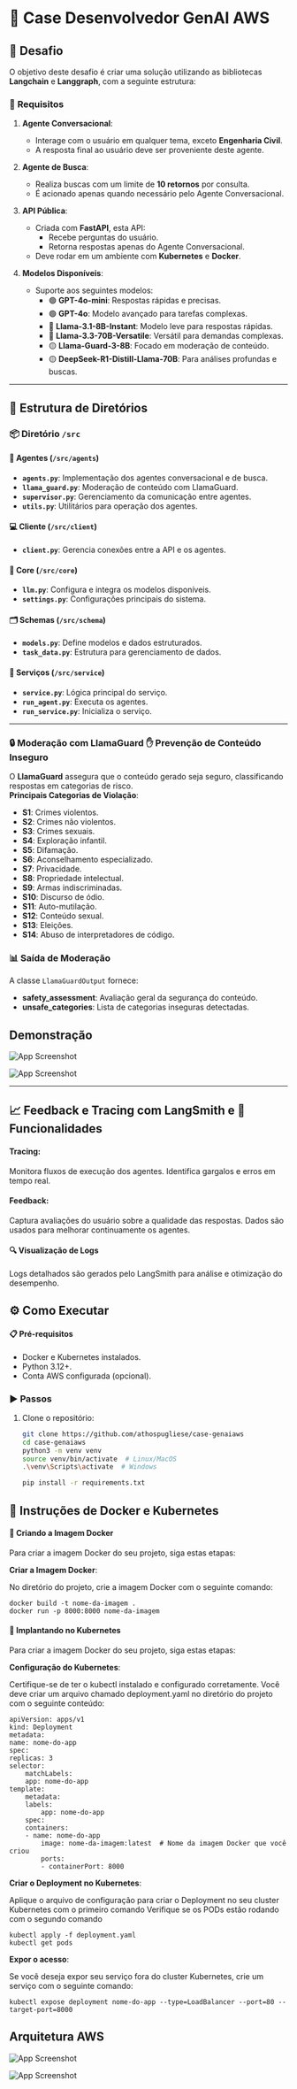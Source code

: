 # 🧠 Case Desenvolvedor GenAI AWS

## 🚀 **Desafio**
O objetivo deste desafio é criar uma solução utilizando as bibliotecas **Langchain** e **Langgraph**, com a seguinte estrutura:

### 🎯 **Requisitos**
1. **Agente Conversacional**: 
   - Interage com o usuário em qualquer tema, exceto **Engenharia Civil**.
   - A resposta final ao usuário deve ser proveniente deste agente.

2. **Agente de Busca**:
   - Realiza buscas com um limite de **10 retornos** por consulta.
   - É acionado apenas quando necessário pelo Agente Conversacional.

3. **API Pública**:
   - Criada com **FastAPI**, esta API:
     - Recebe perguntas do usuário.
     - Retorna respostas apenas do Agente Conversacional.
   - Deve rodar em um ambiente com **Kubernetes** e **Docker**.

4. **Modelos Disponíveis**:
   - Suporte aos seguintes modelos:
     - 🟢 **GPT-4o-mini**: Respostas rápidas e precisas.
     - 🟢 **GPT-4o**: Modelo avançado para tarefas complexas.
     - 🔵 **Llama-3.1-8B-Instant**: Modelo leve para respostas rápidas.
     - 🔵 **Llama-3.3-70B-Versatile**: Versátil para demandas complexas.
     - 🟡 **Llama-Guard-3-8B**: Focado em moderação de conteúdo.
     - 🟡 **DeepSeek-R1-Distill-Llama-70B**: Para análises profundas e buscas.

---

## 📂 **Estrutura de Diretórios**

### 📦 Diretório `/src`

#### 🧩 **Agentes (`/src/agents`)**
- **`agents.py`**: Implementação dos agentes conversacional e de busca.
- **`llama_guard.py`**: Moderação de conteúdo com LlamaGuard.
- **`supervisor.py`**: Gerenciamento da comunicação entre agentes.
- **`utils.py`**: Utilitários para operação dos agentes.

#### 💻 **Cliente (`/src/client`)**
- **`client.py`**: Gerencia conexões entre a API e os agentes.

#### 🔧 **Core (`/src/core`)**
- **`llm.py`**: Configura e integra os modelos disponíveis.
- **`settings.py`**: Configurações principais do sistema.

#### 🗂 **Schemas (`/src/schema`)**
- **`models.py`**: Define modelos e dados estruturados.
- **`task_data.py`**: Estrutura para gerenciamento de dados.

#### 🔌 **Serviços (`/src/service`)**
- **`service.py`**: Lógica principal do serviço.
- **`run_agent.py`**: Executa os agentes.
- **`run_service.py`**: Inicializa o serviço.

---


### 🔒 **Moderação com LlamaGuard** ✋ **Prevenção de Conteúdo Inseguro**
O **LlamaGuard** assegura que o conteúdo gerado seja seguro, classificando respostas em categorias de risco.  
**Principais Categorias de Violação**:
- **S1**: Crimes violentos.
- **S2**: Crimes não violentos.
- **S3**: Crimes sexuais.
- **S4**: Exploração infantil.
- **S5**: Difamação.
- **S6**: Aconselhamento especializado.
- **S7**: Privacidade.
- **S8**: Propriedade intelectual.
- **S9**: Armas indiscriminadas.
- **S10**: Discurso de ódio.
- **S11**: Auto-mutilação.
- **S12**: Conteúdo sexual.
- **S13**: Eleições.
- **S14**: Abuso de interpretadores de código.

### 📊 **Saída de Moderação**
A classe `LlamaGuardOutput` fornece:
- **safety_assessment**: Avaliação geral da segurança do conteúdo.
- **unsafe_categories**: Lista de categorias inseguras detectadas.

## Demonstração

![App Screenshot](https://i.imgur.com/QkMF6Ln.png)

![App Screenshot](https://i.imgur.com/xUdmSv5.png)

---

## 📈 Feedback e Tracing com LangSmith e 📌 Funcionalidades
#### Tracing:
Monitora fluxos de execução dos agentes.
Identifica gargalos e erros em tempo real.
#### Feedback:
Captura avaliações do usuário sobre a qualidade das respostas.
Dados são usados para melhorar continuamente os agentes.
#### 🔍 Visualização de Logs
Logs detalhados são gerados pelo LangSmith para análise e otimização do desempenho.
##



## ⚙️ **Como Executar**

#### **📋 Pré-requisitos**
- Docker e Kubernetes instalados.
- Python 3.12+.
- Conta AWS configurada (opcional).

### **▶️ Passos**
1. Clone o repositório:
   ```bash
   git clone https://github.com/athospugliese/case-genaiaws
   cd case-genaiaws
   python3 -m venv venv
   source venv/bin/activate  # Linux/MacOS
   .\venv\Scripts\activate  # Windows

   pip install -r requirements.txt

## 🚀 **Instruções de Docker e Kubernetes**

#### **🐳 Criando a Imagem Docker**

Para criar a imagem Docker do seu projeto, siga estas etapas:

**Criar a Imagem Docker**:
   
   No diretório do projeto, crie a imagem Docker com o seguinte comando:

    docker build -t nome-da-imagem .
    docker run -p 8000:8000 nome-da-imagem


#### **🚢 Implantando no Kubernetes**

Para criar a imagem Docker do seu projeto, siga estas etapas:

**Configuração do Kubernetes**:

Certifique-se de ter o kubectl instalado e configurado corretamente. Você deve criar um arquivo chamado deployment.yaml no diretório do projeto com o seguinte conteúdo:

    apiVersion: apps/v1
    kind: Deployment
    metadata:
    name: nome-do-app
    spec:
    replicas: 3
    selector:
        matchLabels:
        app: nome-do-app
    template:
        metadata:
        labels:
            app: nome-do-app
        spec:
        containers:
        - name: nome-do-app
            image: nome-da-imagem:latest  # Nome da imagem Docker que você criou
            ports:
            - containerPort: 8000


**Criar o Deployment no Kubernetes**:
   
   Aplique o arquivo de configuração para criar o Deployment no seu cluster Kubernetes com o primeiro comando
   Verifique se os PODs estão rodando com o segundo comando

    kubectl apply -f deployment.yaml
    kubectl get pods

**Expor o acesso**:
   
   Se você deseja expor seu serviço fora do cluster Kubernetes, crie um serviço com o seguinte comando:

    kubectl expose deployment nome-do-app --type=LoadBalancer --port=80 --target-port=8000





## Arquitetura AWS

![App Screenshot](https://i.imgur.com/VDusCAn.png)

![App Screenshot](https://i.imgur.com/PFF5eUX.png)
